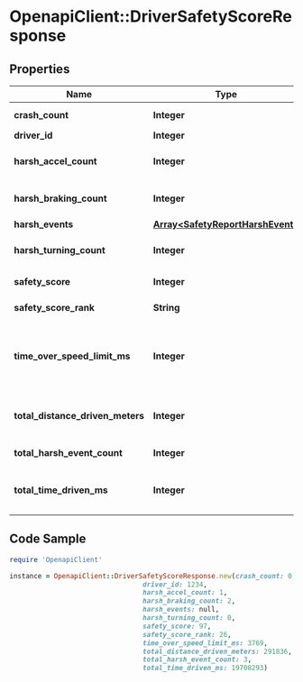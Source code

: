 # OpenapiClient::DriverSafetyScoreResponse

## Properties
Name | Type | Description | Notes
------------ | ------------- | ------------- | -------------
**crash_count** | **Integer** | Crash event count | [optional] 
**driver_id** | **Integer** | Driver ID | [optional] 
**harsh_accel_count** | **Integer** | Harsh acceleration event count | [optional] 
**harsh_braking_count** | **Integer** | Harsh braking event count | [optional] 
**harsh_events** | [**Array&lt;SafetyReportHarshEvent&gt;**](SafetyReportHarshEvent.md) |  | [optional] 
**harsh_turning_count** | **Integer** | Harsh turning event count | [optional] 
**safety_score** | **Integer** | Safety Score | [optional] 
**safety_score_rank** | **String** | Safety Score Rank | [optional] 
**time_over_speed_limit_ms** | **Integer** | Amount of time driven over the speed limit in milliseconds | [optional] 
**total_distance_driven_meters** | **Integer** | Total distance driven in meters | [optional] 
**total_harsh_event_count** | **Integer** | Total harsh event count | [optional] 
**total_time_driven_ms** | **Integer** | Amount of time driven in milliseconds | [optional] 

## Code Sample

```ruby
require 'OpenapiClient'

instance = OpenapiClient::DriverSafetyScoreResponse.new(crash_count: 0,
                                 driver_id: 1234,
                                 harsh_accel_count: 1,
                                 harsh_braking_count: 2,
                                 harsh_events: null,
                                 harsh_turning_count: 0,
                                 safety_score: 97,
                                 safety_score_rank: 26,
                                 time_over_speed_limit_ms: 3769,
                                 total_distance_driven_meters: 291836,
                                 total_harsh_event_count: 3,
                                 total_time_driven_ms: 19708293)
```


